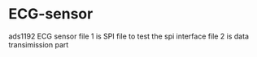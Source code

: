 # ECG-sensor
ads1192 ECG sensor 
file 1 is  SPI file to test the spi interface
file 2 is data transimission part 
